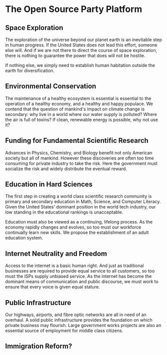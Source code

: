 # The Open Source Party Platform

## Space Exploration
The exploration of the universe beyond our planet earth is an inevitable step in human progress. If the United States does not lead this effort, someone else will. And if we are not there to direct the course of space exploration, there is nothing to guarantee the power that does will not be hostile.

If nothing else, we simply need to establish human habitation outside the earth for diversification.

## Environmental Conservation
The maintenance of a healthy ecosystem is essential is essential to the operation of a healthy economy, and a healthy and happy populace. We contend that the question of mankind's impact on climate change is secondary: why live in a world where our water supply is polluted? Where the air is full of toxins? If clean, renewable energy is possible, why not use it?

## Funding for Fundamental Scientific Research
Advances in Physics, Chemistry, and Biology benefit not only American society but all of mankind. However these discoveries are often too time consuming for private industry to take the risk. Here the government must socialize the risk and widely distribute the eventual reward.

## Education in Hard Sciences
The first step in creating a world class scientific research community is primary and secondary education in Math, Science, and Computer Literacy. Given the United States' dominant position in the world tech industry, our low standing in the educational rankings is unacceptable.

Education must also be viewed as a continuing, lifelong process. As the economy rapidly changes and evolves, so too must our workforce continually learn new skills. We propose the establishment of an adult education system.

## Internet Neutrality and Freedom
Access to the internet is a basic human right. And just as traditional businesses are required to provide equal service to all customers, so too must the ISPs supply unbiased service. As the internet has become the dominant means of communication and public discourse, we must work to ensure that every voice is given equal stature.

## Public Infrastructure
Our highways, airports, and fibre optic networks are all in need of an overhaul. A solid public infrastructure provides the foundation on which private business may flourish. Large government works projects are also an essential source of employment for middle class citizens.

## Immigration Reform?

